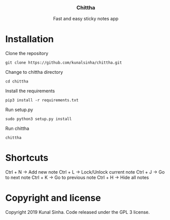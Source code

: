 <h3 align="center">Chittha</h3>

<p align="center">
	Fast and easy sticky notes app
</p>

# Installation
Clone the repository
```shell
git clone https://github.com/kunalsinha/chittha.git
```

Change to chittha directory
```shell
cd chittha
```

Install the requirements
```shell
pip3 install -r requirements.txt
```

Run setup.py
```shell
sudo python3 setup.py install
```

Run chittha
```shell
chittha
```

# Shortcuts

Ctrl + N -> Add new note
Ctrl + L -> Lock/Unlock current note
Ctrl + J -> Go to next note
Ctrl + K -> Go to previous note
Ctrl + H -> Hide all notes

# Copyright and license

Copyright 2019 Kunal Sinha. Code released under the GPL 3 license.

